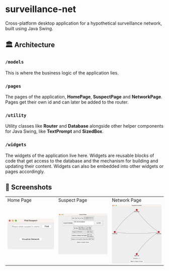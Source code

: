 # surveillance-net

Cross-platform desktop application for a hypothetical surveillance network, built using Java Swing.

## 🏛️ Architecture

### `/models`

This is where the business logic of the application lies.

### `/pages`

The pages of the application, **HomePage**, **SuspectPage** and **NetworkPage**. Pages get their own id and can later be added to the router.

### `/utility`

Utility classes like **Router** and **Database** alongside other helper components for Java Swing, like **TextPrompt** and **SizedBox**.

### `/widgets`

The widgets of the application live here. Widgets are reusable blocks of code that get access to the database and the mechanism for building and updating their content. Widgets can also be embedded into other widgets or pages accordingly.

## 📸 Screenshots

<table>
  <tr>
    <td>Home Page</td>
     <td>Suspect Page</td>
     <td>Network Page</td>
  </tr>
  <tr>
    <td><img src="images/home_page.png" alt="Home Page" title="Home Page" width=300></td>
    <td><img src="images/suspect_page.png" alt="Suspect Page" title="Suspect Page" width=300></td>
    <td><img src="images/network_page.png" alt="Network Page" title="Network Page" width=300></td>
  </tr>
 </table>
